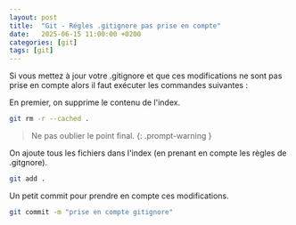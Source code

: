 ```yaml
---
layout: post
title:  "Git - Régles .gitignore pas prise en compte"
date:   2025-06-15 11:00:00 +0200
categories: [git]
tags: [git]
---
```


Si vous mettez à jour votre .gitignore et que ces modifications ne sont pas prise en compte alors il faut exécuter les commandes suivantes :

En premier, on supprime le contenu de l'index.
```bash
git rm -r --cached .
```
> Ne pas oublier le point final.
{: .prompt-warning }


On ajoute tous les fichiers dans l'index (en prenant en compte les règles de .gitgnore).
```bash
git add .
```

Un petit commit pour prendre en compte ces modifications.
```bash
git commit -m "prise en compte gitignore"
```
